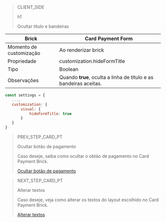 > CLIENT_SIDE
>
> h1
>
> Ocultar título e bandeiras

| Brick | Card Payment Form |
|--- |--- |
| Momento de customização | Ao renderizar brick |
| Propriedade | customization.hideFormTitle |
| Tipo | Boolean |
| Observações | Quando **true**, oculta a linha de título e as bandeiras aceitas. |

```javascript
const settings = {
   ...,
   customization: {
       visual: {
           hideFormTitle: true
       }
   }
}
```

> PREV_STEP_CARD_PT
>
> Ocultar botão de pagamento
>
> Caso deseje, saiba como ocultar o obtão de pagamento no Card Payment Brick.
>
> [Ocultar botão de pagamento](/developers/pt/docs/checkout-bricks/additional-customization/hide-payment-button)

> NEXT_STEP_CARD_PT
>
> Alterar textos
>
> Caso deseje, veja como alterar os textos do layout escolhido no Card Payment Brick.
>
> [Alterar textos](/developers/pt/docs/checkout-bricks/additional-customization/modify-texts)